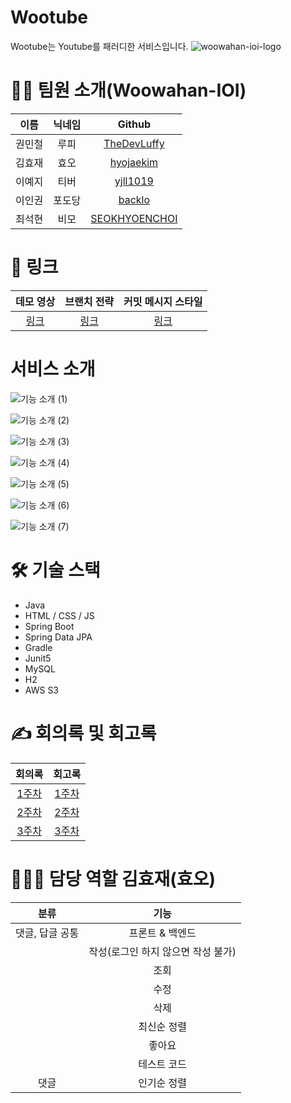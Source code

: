 # Wootube

Wootube는 Youtube를 패러디한 서비스입니다.
![woowahan-ioi-logo](../miniprojects-2019/src/main/resources/static/images/logo/woowahan-ioi-logo.png)

# 🙋🏻 팀원 소개(Woowahan-IOI)

|이름|닉네임|Github|
|:--:|:--:|:--:|
|권민철|루피|[TheDevLuffy](https://github.com/TheDevLuffy)|
|김효재|효오|[hyojaekim](https://github.com/hyojaekim)|
|이예지|티버|[yjll1019](https://github.com/yjll1019)|
|이인권|포도당|[backlo](https://github.com/backlo)|
|최석현|비모|[SEOKHYOENCHOI](https://github.com/SEOKHYOENCHOI)|

# 🔗 링크

|데모 영상|브랜치 전략|커밋 메시지 스타일|
|:--:|:--:|:--:|
|[링크](https://github.com/woowahan-ioi/miniprojects-2019/wiki/IOI-Git-%EB%B8%8C%EB%9E%9C%EC%B9%98-%EA%B4%80%EB%A6%AC-%EC%A0%84%EB%9E%B5)|[링크](https://github.com/woowahan-ioi/miniprojects-2019/wiki/IOI-Git-%EC%BB%A4%EB%B0%8B-%EB%A9%94%EC%8B%9C%EC%A7%80-%EC%8A%A4%ED%83%80%EC%9D%BC-%EA%B0%80%EC%9D%B4%EB%93%9C)|[링크](https://www.youtube.com/watch?v=aFqw6a7gvyE&ab_channel=%EC%9A%B0%EC%95%84%ED%95%9CTech)|

# 서비스 소개

![기능 소개 (1)](../miniprojects-2019/src/main/resources/static/images/asset/1-회원가입-로그인.png)

![기능 소개 (2)](../miniprojects-2019/src/main/resources/static/images/asset/2-회원정보-수정.png)

![기능 소개 (3)](../miniprojects-2019/src/main/resources/static/images/asset/3-회원탈퇴.png)

![기능 소개 (4)](../miniprojects-2019/src/main/resources/static/images/asset/4-메인페이지.png)

![기능 소개 (5)](../miniprojects-2019/src/main/resources/static/images/asset/5-동영상-업로드.png)

![기능 소개 (6)](../miniprojects-2019/src/main/resources/static/images/asset/6-동영상-조회.png)

![기능 소개 (7)](../miniprojects-2019/src/main/resources/static/images/asset/7-댓글-답글.png)

# 🛠 기술 스택

* Java
* HTML / CSS / JS
* Spring Boot
* Spring Data JPA
* Gradle
* Junit5
* MySQL
* H2
* AWS S3

# ✍️ 회의록 및 회고록

|회의록|회고록|
|:--:|:--:|
|[1주차](https://github.com/woowahan-ioi/miniprojects-2019/wiki/1%EC%A3%BC%EC%B0%A8-%ED%9A%8C%EC%9D%98%EB%A1%9D)|[1주차](https://github.com/woowahan-ioi/miniprojects-2019/wiki/2019.08.19-1%EC%A3%BC%EC%B0%A8-%ED%9A%8C%EA%B3%A0)|
|[2주차](https://github.com/woowahan-ioi/miniprojects-2019/wiki/2%EC%A3%BC%EC%B0%A8-%ED%9A%8C%EC%9D%98%EB%A1%9D)|[2주차](https://github.com/woowahan-ioi/miniprojects-2019/wiki/2019.08.23-2%EC%A3%BC%EC%B0%A8-%ED%9A%8C%EA%B3%A0)|
|[3주차](https://github.com/woowahan-ioi/miniprojects-2019/wiki/3%EC%A3%BC%EC%B0%A8-%ED%9A%8C%EC%9D%98%EB%A1%9D)|[3주차](https://github.com/woowahan-ioi/miniprojects-2019/wiki/2018.09.04-3%EC%A3%BC%EC%B0%A8-%ED%9A%8C%EA%B3%A0)|

# 🧑🏻‍💻 담당 역할 김효재(효오)

| 분류 | 기능 |
|:--:|:--:|
| 댓글, 답글 공통 | 프론트 & 백엔드 |
|| 작성(로그인 하지 않으면 작성 불가)|
|| 조회 |
|| 수정 |
|| 삭제 |
|| 최신순 정렬 |
|| 좋아요 |
|| 테스트 코드 |
| 댓글 | 인기순 정렬 |